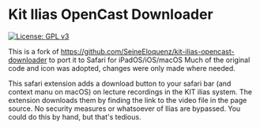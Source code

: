 # Kit Ilias OpenCast Downloader
[![License: GPL v3](https://img.shields.io/badge/License-GPLv3-blue.svg)](https://www.gnu.org/licenses/gpl-3.0)

This is a fork of https://github.com/SeineEloquenz/kit-ilias-opencast-downloader to port it to Safari for iPadOS/iOS/macOS 
Much of the original code and icon was adopted, changes were only made where needed.

This safari extension adds a download button to your safari bar (and context manu on macOS) on lecture recordings in the KIT ilias system.
The extension downloads them by finding the link to the video file in the page source.
No security measures or whatsoever of Ilias are bypassed.
You could do this by hand, but that's tedious.